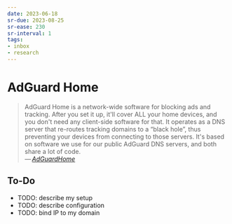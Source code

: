 ```yaml
---
date: 2023-06-18
sr-due: 2023-08-25
sr-ease: 230
sr-interval: 1
tags:
- inbox
- research
---
```


# AdGuard Home

> AdGuard Home is a network-wide software for blocking ads and tracking. After
> you set it up, it'll cover ALL your home devices, and you don't need any
> client-side software for that. It operates as a DNS server that re-routes
> tracking domains to a “black hole”, thus preventing your devices from
> connecting to those servers. It's based on software we use for our public
> AdGuard DNS servers, and both share a lot of code.\
> — <cite>[AdGuardHome](https://github.com/AdguardTeam/AdGuardHome)</cite>

## To-Do

- TODO: describe my setup
- TODO: describe configuration
- TODO: bind IP to my domain